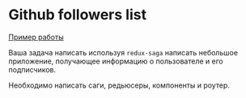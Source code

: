 # Github followers list

[Пример работы](http://react-github-follower-list.surge.sh)

Ваша задача написать используя `redux-saga` написать небольшое приложение,
получающее информацию о пользователе и его подписчиков.

Необходимо написать саги, редьюсеры, компоненты и роутер.
